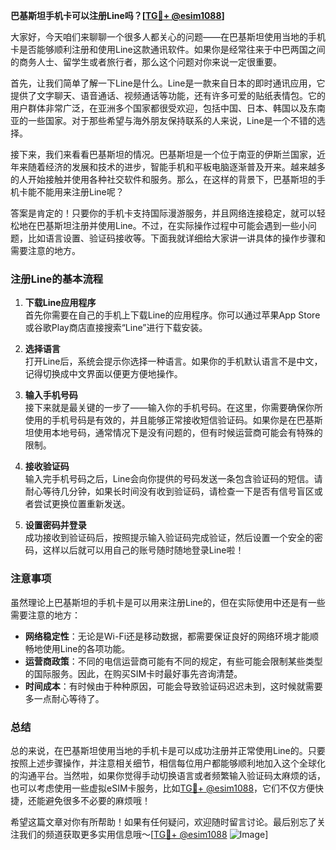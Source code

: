 **巴基斯坦手机卡可以注册Line吗？[[TG💪+ @esim1088](https://t.me/s/esim1088)]**

大家好，今天咱们来聊聊一个很多人都关心的问题——在巴基斯坦使用当地的手机卡是否能够顺利注册和使用Line这款通讯软件。如果你是经常往来于中巴两国之间的商务人士、留学生或者旅行者，那么这个问题对你来说一定很重要。

首先，让我们简单了解一下Line是什么。Line是一款来自日本的即时通讯应用，它提供了文字聊天、语音通话、视频通话等功能，还有许多可爱的贴纸表情包。它的用户群体非常广泛，在亚洲多个国家都很受欢迎，包括中国、日本、韩国以及东南亚的一些国家。对于那些希望与海外朋友保持联系的人来说，Line是一个不错的选择。

接下来，我们来看看巴基斯坦的情况。巴基斯坦是一个位于南亚的伊斯兰国家，近年来随着经济的发展和技术的进步，智能手机和平板电脑逐渐普及开来。越来越多的人开始接触并使用各种社交软件和服务。那么，在这样的背景下，巴基斯坦的手机卡能不能用来注册Line呢？

答案是肯定的！只要你的手机卡支持国际漫游服务，并且网络连接稳定，就可以轻松地在巴基斯坦注册并使用Line。不过，在实际操作过程中可能会遇到一些小问题，比如语言设置、验证码接收等。下面我就详细给大家讲一讲具体的操作步骤和需要注意的地方。

### 注册Line的基本流程

1. **下载Line应用程序**  
   首先你需要在自己的手机上下载Line的应用程序。你可以通过苹果App Store或谷歌Play商店直接搜索“Line”进行下载安装。

2. **选择语言**  
   打开Line后，系统会提示你选择一种语言。如果你的手机默认语言不是中文，记得切换成中文界面以便更方便地操作。

3. **输入手机号码**  
   接下来就是最关键的一步了——输入你的手机号码。在这里，你需要确保你所使用的手机号码是有效的，并且能够正常接收短信验证码。如果你是在巴基斯坦使用本地号码，通常情况下是没有问题的，但有时候运营商可能会有特殊的限制。

4. **接收验证码**  
   输入完手机号码之后，Line会向你提供的号码发送一条包含验证码的短信。请耐心等待几分钟，如果长时间没有收到验证码，请检查一下是否有信号盲区或者尝试更换位置重新发送。

5. **设置密码并登录**  
   成功接收到验证码后，按照提示输入验证码完成验证，然后设置一个安全的密码，这样以后就可以用自己的账号随时随地登录Line啦！

### 注意事项

虽然理论上巴基斯坦的手机卡是可以用来注册Line的，但在实际使用中还是有一些需要注意的地方：

- **网络稳定性**：无论是Wi-Fi还是移动数据，都需要保证良好的网络环境才能顺畅地使用Line的各项功能。
- **运营商政策**：不同的电信运营商可能有不同的规定，有些可能会限制某些类型的国际服务。因此，在购买SIM卡时最好事先咨询清楚。
- **时间成本**：有时候由于种种原因，可能会导致验证码迟迟未到，这时候就需要多一点耐心等待了。

### 总结

总的来说，在巴基斯坦使用当地的手机卡是可以成功注册并正常使用Line的。只要按照上述步骤操作，并注意相关细节，相信每位用户都能够顺利地加入这个全球化的沟通平台。当然啦，如果你觉得手动切换语言或者频繁输入验证码太麻烦的话，也可以考虑使用一些虚拟eSIM卡服务，比如[TG💪+ @esim1088](https://t.me/s/esim1088)，它们不仅方便快捷，还能避免很多不必要的麻烦哦！

希望这篇文章对你有所帮助！如果有任何疑问，欢迎随时留言讨论。最后别忘了关注我们的频道获取更多实用信息哦～[[TG💪+ @esim1088](https://t.me/s/esim1088) ![Image](https://i.postimg.cc/4NQfJmqS/Snipaste-2025-05-13-00-14-12.png)]